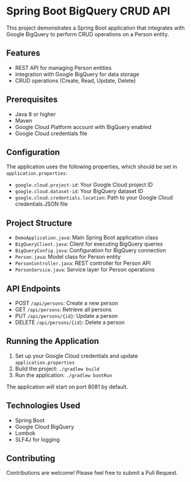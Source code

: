 # Spring Boot BigQuery CRUD API

This project demonstrates a Spring Boot application that integrates with Google BigQuery to perform CRUD operations on a Person entity.

## Features

- REST API for managing Person entities
- Integration with Google BigQuery for data storage
- CRUD operations (Create, Read, Update, Delete)

## Prerequisites

- Java 8 or higher
- Maven
- Google Cloud Platform account with BigQuery enabled
- Google Cloud credentials file

## Configuration

The application uses the following properties, which should be set in `application.properties`:

- `google.cloud.project-id`: Your Google Cloud project ID
- `google.cloud.dataset-id`: Your BigQuery dataset ID
- `google.cloud.credentials.location`: Path to your Google Cloud credentials JSON file

## Project Structure

- `DemoApplication.java`: Main Spring Boot application class
- `BigQueryClient.java`: Client for executing BigQuery queries
- `BigQueryConfig.java`: Configuration for BigQuery connection
- `Person.java`: Model class for Person entity
- `PersonController.java`: REST controller for Person API
- `PersonService.java`: Service layer for Person operations

## API Endpoints

- POST `/api/persons`: Create a new person
- GET `/api/persons`: Retrieve all persons
- PUT `/api/persons/{id}`: Update a person
- DELETE `/api/persons/{id}`: Delete a person

## Running the Application

1. Set up your Google Cloud credentials and update `application.properties`
2. Build the project: `./gradlew build`
3. Run the application: `./gradlew bootRun`

The application will start on port 8081 by default.

## Technologies Used

- Spring Boot
- Google Cloud BigQuery
- Lombok
- SLF4J for logging

## Contributing

Contributions are welcome! Please feel free to submit a Pull Request.
